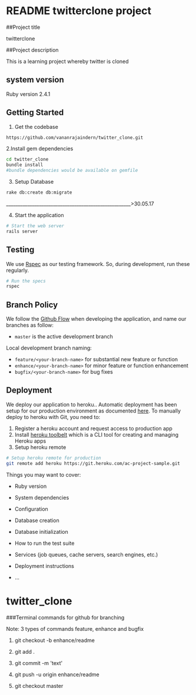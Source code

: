 # README twitterclone project

##Project title

twitterclone

##Project description

This is a learning project whereby twitter is cloned



## system version

Ruby version 2.4.1


## Getting Started

1. Get the codebase

  ```bash
  https://github.com/vananrajaindern/twitter_clone.git
  ```

2.Install gem dependencies

  ```bash
  cd twitter_clone
  bundle install
  #bundle dependencies would be available on gemfile
  ```

3. Setup Database

  ```bash
  rake db:create db:migrate
  ```
  _____________________________________________________>30.05.17

4. Start the application

  ```bash
  # Start the web server
  rails server
  ```

## Testing

We use [Rspec](https://github.com/rspec/rspec-rails) as our testing framework. So, during development, run these regularly.

```bash
# Run the specs
rspec
```

## Branch Policy

We follow the [Github Flow](https://guides.github.com/introduction/flow/) when developing the application, and name our branches as follow:

- `master` is the active development branch

Local development branch naming:

- `feature/<your-branch-name>` for substantial new feature or function
- `enhance/<your-branch-name>` for minor feature or function enhancement
- `bugfix/<your-branch-name>` for bug fixes

## Deployment

We deploy our application to heroku.. Automatic deployment has been setup for our production environment as documented [here](https://devcenter.heroku.com/articles/github-integration#automatic-deploys). To manually deploy to heroku with Git, you need to:

1. Register a heroku account and request access to production app
2. Install [heroku toolbelt](https://toolbelt.heroku.com/) which is a CLI tool for creating and managing Heroku apps
3. Setup heroku remote

  ```bash
  # Setup heroku remote for production
  git remote add heroku https://git.heroku.com/ac-project-sample.git
  ```




Things you may want to cover:

* Ruby version

* System dependencies

* Configuration

* Database creation

* Database initialization

* How to run the test suite

* Services (job queues, cache servers, search engines, etc.)

* Deployment instructions

* ...
# twitter_clone






###Terminal commands for github for branching

Note: 3 types of commands feature, enhance and bugfix

1. git checkout -b enhance/readme
2. git add . 
3. git commit -m 'text'
4. git push -u origin enhance/readme

5. git checkout master 